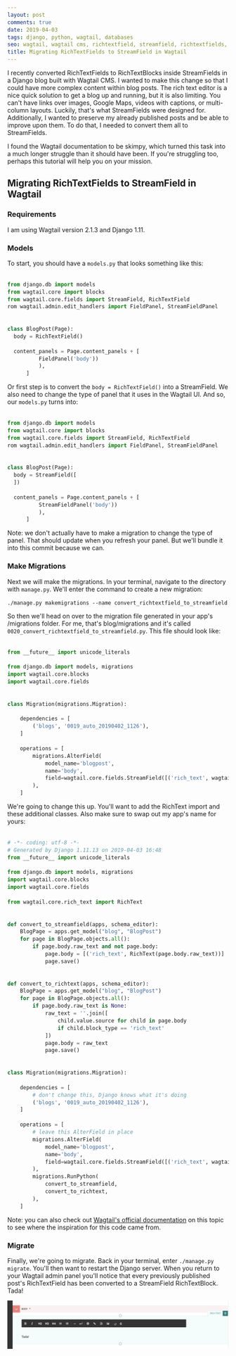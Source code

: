 ```yaml
---
layout: post
comments: true
date: 2019-04-03
tags: django, python, wagtail, databases
seo: wagtail, wagtail cms, richtextfield, streamfield, richtextfields, streamfields, migrating, migrate, convert, converting, richtextblock, richtextblocks, django, python, py, makemigrations
title: Migrating RichTextFields to StreamField in Wagtail
---
```


I recently converted RichTextFields to RichTextBlocks inside StreamFields in a Django blog built with Wagtail CMS. 
I wanted to make this change so that I could have more complex content within blog posts. The rich text editor is a nice quick solution to get a blog up and running, but it is also limiting. You can't have links over images, Google Maps, videos with captions, or multi-column layouts. Luckily, that's what StreamFields were designed for. Additionally, I wanted to preserve my already published posts and be able to improve upon them. To do that, I needed to convert them all to StreamFields.

I found the Wagtail documentation to be skimpy, which turned this task into a much longer struggle than it should have been.
If you're struggling too, perhaps this tutorial will help you on your mission.

## Migrating RichTextFields to StreamField in Wagtail

### Requirements

I am using Wagtail version 2.1.3 and Django 1.11.

### Models

To start, you should have a ```models.py``` that looks something like this:

```python

from django.db import models
from wagtail.core import blocks
from wagtail.core.fields import StreamField, RichTextField
rom wagtail.admin.edit_handlers import FieldPanel, StreamFieldPanel


class BlogPost(Page):
  body = RichTextField()

  content_panels = Page.content_panels + [
          FieldPanel('body'))
          ),
      ]

```

Or first step is to convert the ```body = RichTextField()``` into a StreamField. We also need to change the type of panel that it uses in the Wagtail UI. And so, our ```models.py``` turns into:

```python

from django.db import models
from wagtail.core import blocks
from wagtail.core.fields import StreamField, RichTextField
rom wagtail.admin.edit_handlers import FieldPanel, StreamFieldPanel


class BlogPost(Page):
  body = StreamField([
  ])

  content_panels = Page.content_panels + [
          StreamFieldPanel('body'))
          ),
      ]

```

Note: we don't actually have to make a migration to change the type of panel. That should update when you refresh your panel. But we'll bundle it into this commit because we can.

### Make Migrations

Next we will make the migrations. In your terminal, navigate to the directory with ```manage.py```. We'll enter the command to create a new migration:

```
./manage.py makemigrations --name convert_richtextfield_to_streamfield
```

So then we'll head on over to the migration file generated in your app's /migrations folder. For me, that's blog/migrations and it's called ```0020_convert_richtextfield_to_streamfield.py```. This file should look like:

```python

from __future__ import unicode_literals

from django.db import models, migrations
import wagtail.core.blocks
import wagtail.core.fields


class Migration(migrations.Migration):

    dependencies = [
        ('blogs', '0019_auto_20190402_1126'),
    ]

    operations = [
        migrations.AlterField(
            model_name='blogpost',
            name='body',
            field=wagtail.core.fields.StreamField([('rich_text', wagtail.core.blocks.RichTextBlock())]),
        ),
    ]

```

We're going to change this up. You'll want to add the RichText import and these additional classes. Also make sure to swap out my app's name for yours:

```python

# -*- coding: utf-8 -*-
# Generated by Django 1.11.13 on 2019-04-03 16:48
from __future__ import unicode_literals

from django.db import models, migrations
import wagtail.core.blocks
import wagtail.core.fields

from wagtail.core.rich_text import RichText


def convert_to_streamfield(apps, schema_editor):
    BlogPage = apps.get_model("blog", "BlogPost")
    for page in BlogPage.objects.all():
        if page.body.raw_text and not page.body:
            page.body = [('rich_text', RichText(page.body.raw_text))]
            page.save()


def convert_to_richtext(apps, schema_editor):
    BlogPage = apps.get_model("blog", "BlogPost")
    for page in BlogPage.objects.all():
        if page.body.raw_text is None:
            raw_text = ''.join([
                child.value.source for child in page.body
                if child.block_type == 'rich_text'
            ])
            page.body = raw_text
            page.save()


class Migration(migrations.Migration):

    dependencies = [
        # don't change this, Django knows what it's doing
        ('blogs', '0019_auto_20190402_1126'),
    ]

    operations = [
        # leave this AlterField in place
        migrations.AlterField(
            model_name='blogpost',
            name='body',
            field=wagtail.core.fields.StreamField([('rich_text', wagtail.core.blocks.RichTextBlock())]),
        ),
        migrations.RunPython(
            convert_to_streamfield,
            convert_to_richtext,
        ),
    ]

```

Note: you can also check out [Wagtail's official documentation](https://docs.wagtail.io/en/v2.1.3/topics/streamfield.html) on this topic to see where the inspiration for this code came from.

### Migrate

Finally, we're going to migrate. Back in your terminal, enter ```./manage.py migrate```. You'll then want to restart the Django server. When you return to your Wagtail admin panel you'll notice that every previously published post's RichTextField has been converted to a StreamField RichTextBlock. Tada!

![Wagtail RichTextBlock inside a StreamField panel](/assets/images/blog/richtextblock.png)
